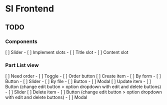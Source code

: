 # SI Frontend

## TODO

### Components
[ ] Slider
    - [ ] Implement slots
        - [ ] Title slot
        - [ ] Content slot

### Part List view
[ ] Need order 
    - [ ] Toggle
    - [ ] Order button
[ ] Create item
    - [ ] By form
        - [ ] Button
        - [ ] Slider
    - [ ] By file 
        - [ ] Button
        - [ ] Modal
[ ] Update item
    - [ ] Button (change edit button > option dropdown with edit and delete buttons)
    - [ ] Slider
[ ] Delete item
    - [ ] Button (change edit button > option dropdown with edit and delete buttons)
    - [ ] Modal